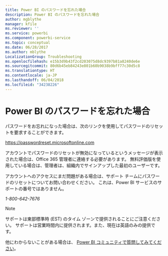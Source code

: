 ```yaml
---
title: Power BI のパスワードを忘れた場合
description: Power BI のパスワードを忘れた場合
author: mgblythe
manager: kfile
ms.reviewer: ''
ms.service: powerbi
ms.component: powerbi-service
ms.topic: conceptual
ms.date: 06/28/2017
ms.author: mblythe
LocalizationGroup: Troubleshooting
ms.openlocfilehash: e15b3d9b43f2cd203075d8dc9397b81a8240de6e
ms.sourcegitcommit: 80d6b45eb84243e801b60b9038b9bff77c30d5c8
ms.translationtype: HT
ms.contentlocale: ja-JP
ms.lasthandoff: 06/04/2018
ms.locfileid: "34238226"
---
```

# <a name="forgot-your-password-for-power-bi"></a>Power BI のパスワードを忘れた場合
パスワードをお忘れになった場合は、次のリンクを使用してパスワードのリセットを要求することができます。

<https://passwordreset.microsoftonline.com>

アカウントでパスワードのリセットが無効になっているというメッセージが表示された場合は、Office 365 管理者に連絡する必要があります。 無料評価版を使用している場合は、管理者は、組織内でサインアップした最初のユーザーです。

アカウントへのアクセスにまだ問題がある場合は、サポート チームにパスワードのリセットについてお問い合わせください。 これは、Power BI サービスのサポートの番号ではありません。

*1-800-642-7676*

> [!NOTE]
> サポートは東部標準時 (EST) のタイム ゾーンで提供されることにご注意ください。 サポートは営業時間内に提供されます。また、現在は英語のみの提供です。
> 
> 

他にわからないことがある場合は、 [Power BI コミュニティで質問してみてください](http://community.powerbi.com/)。

